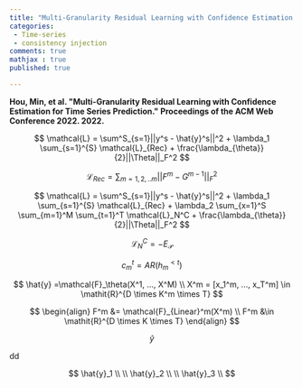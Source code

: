 ```yaml
---
title: "Multi-Granularity Residual Learning with Confidence Estimation for Time Series Prediction"
categories: 
 - Time-series
 - consistency injection
comments: true
mathjax : true
published: true

---
```


<b>Hou, Min, et al. "Multi-Granularity Residual Learning with Confidence Estimation for Time Series Prediction." Proceedings of the ACM Web Conference 2022. 2022. </b>


$$
\mathcal{L} = \sum^S_{s=1}||y^s - \hat{y}^s||^2 + \lambda_1 \sum_{s=1}^{S} \mathcal{L}_{Rec} + \frac{\lambda_{\theta}}{2}||\Theta||_F^2
$$

$$
\mathcal{L}_{Rec} = \sum_{m=1,2,..m} ||F^m - G^{m-1}||^2_F
$$



$$
\mathcal{L} = \sum^S_{s=1}||y^s - \hat{y}^s||^2 + \lambda_1 \sum_{s=1}^{S} \mathcal{L}_{Rec} + \lambda_2 \sum_{x=1}^S \sum_{m=1}^M \sum_{t=1}^T \mathcal{L}_N^C + \frac{\lambda_{\theta}}{2}||\Theta||_F^2
$$

$$
\mathcal{L}_N^C = - E_{\mathcal{P}}
$$


$$ 
c_m^{t} = AR(h_m^{<t})
$$

$$
\hat{y} =\mathcal{F}_\theta(X^1, ..., X^M) \\
X^m = [x_1^m, ..., x_T^m] \in \mathit{R}^{D \times K^m \times T}
$$

$$
\begin{align}
F^m &= \mathcal{F}_{Linear}^m(X^m) \\ F^m &\in \mathit{R}^{D \times K \times T}
\end{align}
$$

$$
\hat{y}
$$

dd

$$
\hat{y}_1 \\
\\
\hat{y}_2 \\
\\
\hat{y}_3 \\
$$